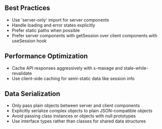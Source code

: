 ## Best Practices
- Use 'server-only' import for server components
- Handle loading and error states explicitly
- Prefer static paths when possible
- Prefer server components with getSession over client components with useSession hook

## Performance Optimization
- Cache API responses aggressively with s-maxage and stale-while-revalidate
- Use client-side caching for semi-static data like session info

## Data Serialization
- Only pass plain objects between server and client components
- Explicitly serialize complex objects to plain JSON-compatible objects
- Avoid passing class instances or objects with null prototypes
- Use interface types rather than classes for shared data structures
